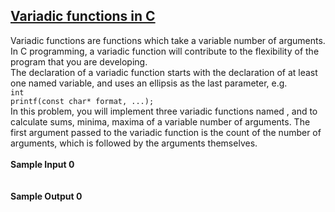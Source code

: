 ## **[Variadic functions in C](https://www.hackerrank.com/challenges/variadic-functions-in-c)** 
Variadic functions are functions which take a variable number of arguments. In C programming, a variadic function will contribute to the flexibility of the program that you are developing.<br>The declaration of a variadic function starts with the declaration of at least one named variable, and uses an ellipsis as the last parameter, e.g.<br><code>int printf(const char* format, ...);</code><br>In this problem, you will implement three variadic functions named , and to calculate sums, minima, maxima of a variable number of arguments. The first argument passed to the variadic function is the count of the number of arguments, which is followed by the arguments themselves.<br><br>**Sample Input 0**<br><code></code><br><br>**Sample Output 0**<br><code></code><br><br>